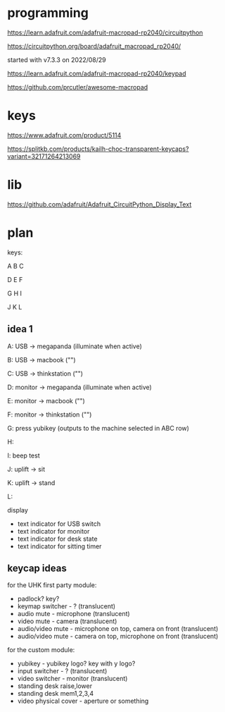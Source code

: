 # programming
https://learn.adafruit.com/adafruit-macropad-rp2040/circuitpython

https://circuitpython.org/board/adafruit_macropad_rp2040/

started with v7.3.3 on 2022/08/29

https://learn.adafruit.com/adafruit-macropad-rp2040/keypad

https://github.com/prcutler/awesome-macropad

# keys
https://www.adafruit.com/product/5114

https://splitkb.com/products/kailh-choc-transparent-keycaps?variant=32171264213069


# lib
https://github.com/adafruit/Adafruit_CircuitPython_Display_Text

# plan

keys:

A B C

D E F

G H I

J K L

## idea 1

A: USB -> megapanda        (illuminate when active)

B: USB -> macbook          ("")

C: USB -> thinkstation     ("")


D: monitor -> megapanda    (illuminate when active)

E: monitor -> macbook      ("")

F: monitor -> thinkstation ("")


G: press yubikey           (outputs to the machine selected in ABC row)

H: 

I: beep test


J: uplift -> sit

K: uplift -> stand

L:


display
- text indicator for USB switch
- text indicator for monitor
- text indicator for desk state
- text indicator for sitting timer


## keycap ideas

for the UHK first party module:

- padlock? key?
- keymap switcher - ? (translucent)
- audio mute - microphone (translucent)
- video mute - camera (translucent)
- audio/video mute - microphone on top, camera on front (translucent)
- audio/video mute - camera on top, microphone on front (translucent)

for the custom module:

- yubikey - yubikey logo? key with y logo?
- input switcher - ? (translucent)
- video switcher - monitor (translucent)
- standing desk raise,lower
- standing desk mem1,2,3,4
- video physical cover - aperture or something
